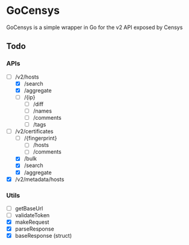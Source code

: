 # GoCensys

GoCensys is a simple wrapper in Go for the v2 API exposed by Censys

## Todo

### APIs
- [ ] /v2/hosts
  - [x] /search
  - [x] /aggregate
  - [ ] /{ip}
    - [ ] /diff
    - [ ] /names
    - [ ] /comments
    - [ ] /tags
- [ ] /v2/certificates
  - [ ] /{fingerprint}
    - [ ] /hosts
    - [ ] /comments
  - [x] /bulk
  - [x] /search
  - [x] /aggregate
- [x] /v2/metadata/hosts

### Utils
- [ ] getBaseUrl
- [ ] validateToken
- [x] makeRequest
- [x] parseResponse
- [x] baseResponse (struct)

